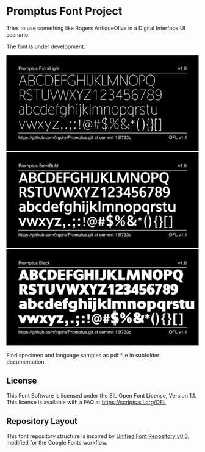 # Promptus Font Project

Tries to use something like Rogers AntiqueOlive in a Digital Interface UI scenario.

The font is under development.

![Sample Image](documentation/image-ExtraLight.png)
![Sample Image](documentation/image-SemiBold.png)
![Sample Image](documentation/image-Black.png)

Find specimen and language samples as pdf file in subfolder documentation.

## License

This Font Software is licensed under the SIL Open Font License, Version 1.1.
This license is available with a FAQ at
https://scripts.sil.org/OFL


## Repository Layout

This font repository structure is inspired by [Unified Font Repository v0.3](https://github.com/unified-font-repository/Unified-Font-Repository), modified for the Google Fonts workflow.
